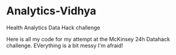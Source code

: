 # Analytics-Vidhya
Health Analytics Data Hack challenge

Here is all my code for my attempt at the McKinsey 24h Datahack challenge. EVerything is a bit messy I'm afraid!
